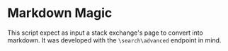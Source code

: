 # Markdown Magic

This script expect as input a stack exchange's page to convert into markdown.
It was developed with the `\search\advanced` endpoint in mind.

